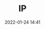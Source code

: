 ---
title: "IP"
date: 2022-01-24 14:41
status: todo
tags:
- source/internet
- source/internet/IP
---